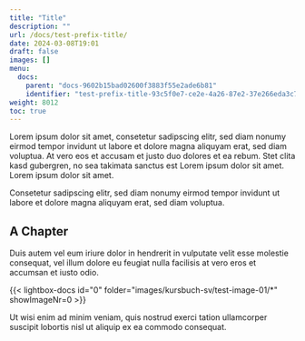 ```yaml
---
title: "Title"
description: ""
url: /docs/test-prefix-title/
date: 2024-03-08T19:01
draft: false
images: []
menu:
  docs:
    parent: "docs-9602b15bad02600f3883f55e2ade6b81"
    identifier: "test-prefix-title-93c5f0e7-ce2e-4a26-87e2-37e266eda3c7"
weight: 8012
toc: true
---
```


Lorem ipsum dolor sit amet, consetetur sadipscing elitr, sed diam nonumy eirmod tempor invidunt ut labore et dolore magna aliquyam erat, sed diam voluptua. At vero eos et accusam et justo duo dolores et ea rebum. Stet clita kasd gubergren, no sea takimata sanctus est Lorem ipsum dolor sit amet. Lorem ipsum dolor sit amet.


Consetetur sadipscing elitr, sed diam nonumy eirmod tempor invidunt ut labore et dolore magna aliquyam erat, sed diam voluptua.

## A Chapter

Duis autem vel eum iriure dolor in hendrerit in vulputate velit esse molestie consequat, vel illum dolore eu feugiat nulla facilisis at vero eros et accumsan et iusto odio.

{{< lightbox-docs id="0" folder="images/kursbuch-sv/test-image-01/*" showImageNr=0 >}}

Ut wisi enim ad minim veniam, quis nostrud exerci tation ullamcorper suscipit lobortis nisl ut aliquip ex ea commodo consequat.   
